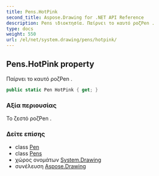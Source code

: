 ```yaml
---
title: Pens.HotPink
second_title: Aspose.Drawing for .NET API Reference
description: Pens ιδιοκτησία. Παίρνει το καυτό ροζPen .
type: docs
weight: 550
url: /el/net/system.drawing/pens/hotpink/
---
```

## Pens.HotPink property

Παίρνει το καυτό ροζPen .

```csharp
public static Pen HotPink { get; }
```

### Αξία περιουσίας

Το ζεστό ροζPen .

### Δείτε επίσης

* class [Pen](../../pen/)
* class [Pens](../)
* χώρος ονομάτων [System.Drawing](../../pens/)
* συνέλευση [Aspose.Drawing](../../../)


